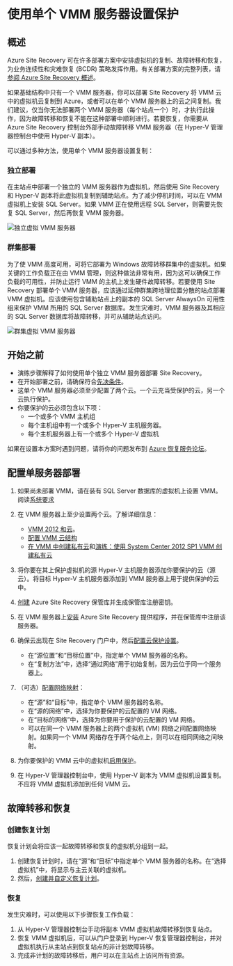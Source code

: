 
<properties
	pageTitle="使用单个 VMM 服务器设置保护"
	description="Azure Site Recovery 可以协调位于本地 VMM 云中的虚拟机到 Azure 或辅助 VMM 云的复制、故障转移和恢复。"
	services="site-recovery"
	documentationCenter=""
	authors="rayne-wiselman"
	manager="jwhit"
	editor=""/>

<tags
	ms.service="site-recovery"
	ms.date="05/04/2015"
	wacn.date="10/03/2015"/>

#  使用单个 VMM 服务器设置保护

## 概述

Azure Site Recovery 可在许多部署方案中安排虚拟机的复制、故障转移和恢复，为业务连续性和灾难恢复 (BCDR) 策略发挥作用。有关部署方案的完整列表，请[参阅 Azure Site Recovery 概述](/documentation/articles/hyper-v-recovery-manager-overview)。

如果基础结构中只有一个 VMM 服务器，你可以部署 Site Recovery 将 VMM 云中的虚拟机云复制到 Azure，或者可以在单个 VMM 服务器上的云之间复制。我们建议，仅当你无法部署两个 VMM 服务器（每个站点一个）时，才执行此操作，因为故障转移和恢复不能在这种部署中顺利进行。若要恢复，你需要从 Azure Site Recovery 控制台外部手动故障转移 VMM 服务器（在 Hyper-V 管理器控制台中使用 Hyper-V 副本）。

可以通过多种方法，使用单个 VMM 服务器设置复制：

### 独立部署

在主站点中部署一个独立的 VMM 服务器作为虚拟机，然后使用 Site Recovery 和 Hyper-V 副本将此虚拟机复制到辅助站点。为了减少停机时间，可以在 VMM 虚拟机上安装 SQL Server。如果 VMM 正在使用远程 SQL Server，则需要先恢复 SQL Server，然后再恢复 VMM 服务器。

![独立虚拟 VMM 服务器](./media/site-recovery-single-vmm/SingleVMMStandalone.png)

### 群集部署

为了使 VMM 高度可用，可将它部署为 Windows 故障转移群集中的虚拟机。如果关键的工作负载正在由 VMM 管理，则这种做法非常有用，因为这可以确保工作负载的可用性，并防止运行 VMM 的主机上发生硬件故障转移。若要使用 Site Recovery 部署单个 VMM 服务器，应该通过延伸群集跨地理位置分散的站点部署 VMM 虚拟机。应该使用包含辅助站点上的副本的 SQL Server AlwaysOn 可用性组来保护 VMM 所用的 SQL Server 数据库。发生灾难时，VMM 服务器及其相应的 SQL Server 数据库将故障转移，并可从辅助站点访问。

![群集虚拟 VMM 服务器](./media/site-recovery-single-vmm/SingleVMMCluster.png)


## 开始之前

- 演练步骤解释了如何使用单个独立 VMM 服务器部署 Site Recovery。
- 在开始部署之前，请确保符合[先决条件](/documentation/articles/site-recovery-vmm-to-vmm#before-you-start)。
- 这单个 VMM 服务器必须至少配置了两个云。一个云充当受保护的云，另一个云执行保护。
- 你要保护的云必须包含以下项：
	- 一个或多个 VMM 主机组
	- 每个主机组中有一个或多个 Hyper-V 主机服务器。
	- 每个主机服务器上有一个或多个 Hyper-V 虚拟机

如果在设置本方案时遇到问题，请将你的问题发布到 [Azure 恢复服务论坛](https://social.msdn.microsoft.com/Forums/zh-CN/home?forum=hypervrecovmgr)。



## 配置单服务器部署

1. 如果尚未部署 VMM，请在装有 SQL Server 数据库的虚拟机上设置 VMM。阅读[系统要求](https://technet.microsoft.com/zh-cn/library/dn771747.aspx)
2. 在 VMM 服务器上至少设置两个云。了解详细信息：

	- [VMM 2012 和云](http://www.server-log.com/blog/2011/8/26/vmm-2012-and-the-clouds.html)。
	- [配置 VMM 云结构](/documentation/articles/site-recovery-best-practices)
	- [在 VMM 中创建私有云](https://technet.microsoft.com/zh-cn/library/jj860425.aspx)和[演练：使用 System Center 2012 SP1 VMM 创建私有云](http://blogs.technet.com/b/keithmayer/archive/2013/04/18/walkthrough-creating-private-clouds-with-system-center-2012-sp1-virtual-machine-manager-build-your-private-cloud-in-a-month.aspx)
3. 将你要在其上保护虚拟机的源 Hyper-V 主机服务器添加你要保护的云（源云）。将目标 Hyper-V 主机服务器添加到 VMM 服务器上用于提供保护的云中。
4. [创建](/documentation/articles/site-recovery-vmm-to-vmm#step-1-create-a-site-recovery-vault) Azure Site Recovery 保管库并生成保管库注册密钥。
4. 在 VMM 服务器上[安装](/documentation/articles/site-recovery-vmm-to-vmm#step-3-install-the-azure-site-recovery-provider) Azure Site Recovery 提供程序，并在保管库中注册该服务器。
5. 确保云出现在 Site Recovery 门户中，然后[配置云保护设置](/documentation/articles/site-recovery-vmm-to-vmm#step-4-configure-cloud-protection-settings)。
	- 在“源位置”和“目标位置”中，指定单个 VMM 服务器的名称。
	- 在“复制方法”中，选择“通过网络”用于初始复制，因为云位于同一个服务器上。

6. （可选）[配置网络映射](/documentation/articles/site-recovery-vmm-to-vmm#step-5-configure-network-mapping)：

	- 在“源”和“目标”中，指定单个 VMM 服务器的名称。
	- 在“源的网络”中，选择为你要保护的云配置的 VM 网络。
	- 在“目标的网络”中，选择为你要用于保护的云配置的 VM 网络。
	- 可以在同一个 VMM 服务器上的两个虚拟机 (VM) 网络之间配置网络映射。如果同一个 VMM 网络存在于两个站点上，则可以在相同网络之间映射。
7. 为你要保护的 VMM 云中的虚拟机[启用保护](/documentation/articles/site-recovery-vmm-to-vmm#step-7-enable-virtual-machine-protection)。
7. 在 Hyper-V 管理器控制台中，使用 Hyper-V 副本为 VMM 虚拟机设置复制。不应将 VMM 虚拟机添加到任何 VMM 云。


## 故障转移和恢复

### 创建恢复计划

恢复计划会将应该一起故障转移和恢复的虚拟机分组到一起。

1. 创建恢复计划时，请在“源”和“目标”中指定单个 VMM 服务器的名称。在“选择虚拟机”中，将显示与主云关联的虚拟机。
2. 然后，[创建并自定义恢复计划](/documentation/articles/site-recovery-vmm-to-vmm)。


### 恢复

发生灾难时，可以使用以下步骤恢复工作负载：

1. 从 Hyper-V 管理器控制台手动将副本 VMM 虚拟机故障转移到恢复站点。
2. 恢复 VMM 虚拟机后，可以从门户登录到 Hyper-V 恢复管理器控制台，并对虚拟机执行从主站点到恢复站点的非计划故障转移。
3.  完成非计划的故障转移后，用户可以在主站点上访问所有资源。

<!---HONumber=71-->